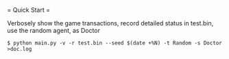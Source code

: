 
= Quick Start = 

Verbosely show the game transactions, record detailed status in test.bin, use the random agent, as Doctor
```
$ python main.py -v -r test.bin --seed $(date +%N) -t Random -s Doctor >doc.log
```

